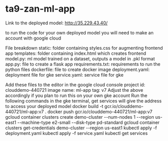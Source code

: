 # ta9-zan-ml-app

Link to the deployed model: http://35.229.43.40/

to run the code for your own deployed model you will need to make an account with google cloud

File breakdown
static: folder containing styles.css for augmenting frontend app
templates: folder containing index.html which creates frontend
model.py: ml model trained on a dataset, outputs a model in .pkl format
app.py: file to create a flask app
requirements.txt: requirements to run the python files
dockerfile: file to create docker image
deployment.yaml: deployment file for gke
service.yaml: service file for gke

Add these files to the editor in the google cloud console
project id: clouddemo-440721
image name: ml-app
tag: v7
Adjust the above accordingly if you plan to run this on your own gke account
Run the following commands in the gke terminal, get services will give the address to access your deployed model
docker build -t gcr.io/clouddemo-440721/ml-app:v7 .
docker push gcr.io/clouddemo-440721/ml-app:v7
gcloud container clusters create demo-cluster --num-nodes 1 --region us-east1 --machine-type e2-small --disk-type pd-standard​​
gcloud container clusters get-credentials demo-cluster --region us-east1
kubectl apply -f deployment.yaml
kubectl apply -f service.yaml
kubectl get services

